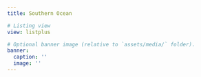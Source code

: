 ```yaml
---
title: Southern Ocean

# Listing view
view: listplus

# Optional banner image (relative to `assets/media/` folder).
banner:
  caption: ''
  image: ''
---
```

